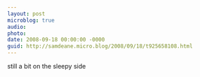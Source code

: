 ```yaml
---
layout: post
microblog: true
audio: 
photo: 
date: 2008-09-18 00:00:00 -0000
guid: http://samdeane.micro.blog/2008/09/18/t925658108.html
---
```

still a bit on the sleepy side

